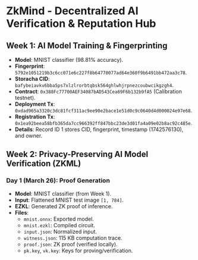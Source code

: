 # ZkMind - Decentralized AI Verification & Reputation Hub

## Week 1: AI Model Training & Fingerprinting

- **Model**: MNIST classifier (98.81% accuracy).
- **Fingerprint**: `5792e1051219b3c6cc071e6c227f8b64770077ad64e360f9b6491bb472aa3c78`.
- **Storacha CID**: `bafybeiavkv6bba5ps7xlzlrorbtqbsk564ghlwhjrpnezcoubwcikgzgh4`.
- **Contract**: `0x388Fc77700AEF34087bAD543Cea69F6b132b9fA5` (Calibration testnet).
- **Deployment Tx**: `0xdad965a3320c3dc81fcf311ac9ee90e2bace1e51d0c9c0640d4d000024e97e68`.
- **Registration Tx**: `0x1ea92beea58bfb365da7cc966392ff847bbc23de3d01fa4a09e02b8ac92c485e`.
- **Details**: Record ID 1 stores CID, fingerprint, timestamp (1742576130), and owner.

## Week 2: Privacy-Preserving AI Model Verification (ZKML)

### Day 1 (March 26): Proof Generation

- **Model**: MNIST classifier (from Week 1).
- **Input**: Flattened MNIST test image `[1, 784]`.
- **EZKL**: Generated ZK proof of inference.
- **Files**:
  - `mnist.onnx`: Exported model.
  - `mnist.ezkl`: Compiled circuit.
  - `input.json`: Normalized input.
  - `witness.json`: 115 KB computation trace.
  - `proof.json`: ZK proof (verified locally).
  - `pk.key`, `vk.key`: Keys for proving/verification.
